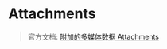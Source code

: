 # Attachments

> 官方文档: [附加的多媒体数据 Attachments](https://developer.kookapp.cn/doc/objects#附加的多媒体数据%20Attachments)

<include from="component-kook-KookBot.md" element-id="need-help"/>

